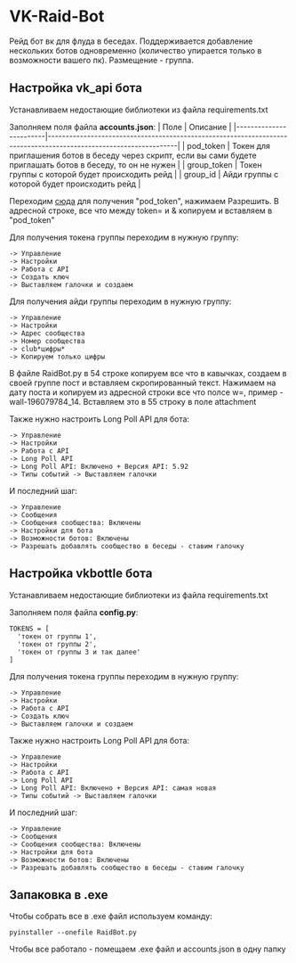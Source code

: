 # VK-Raid-Bot

Рейд бот вк для флуда в беседах. Поддерживается добавление нескольких ботов одновременно (количество упирается только в возможности вашего пк). Размещение - группа.

## Настройка vk_api бота

Устанавливаем недостающие библиотеки из файла requirements.txt

Заполняем поля файла **accounts.json**:
| Поле                   | Описание                                                                                                         |
|------------------------|------------------------------------------------------------------------------------------------------------------|
| pod_token              | Токен для приглашения ботов в беседу через скрипт, если вы сами будете приглашать ботов в беседу, то он не нужен |
| group_token            | Токен группы с которой будет происходить рейд                                                                    |
| group_id               | Айди группы с которой будет происходить рейд                                                                     |

Переходим [сюда](https://oauth.vk.com/authorize?client_id=6441755&scope=262144&redirect_uri=https://oauth.vk.com/blank.html&display=page&response_type=token&revoke=1) для получения "pod_token", нажимаем Разрешить. В адресной строке, все что между token= и & копируем и вставляем в "pod_token"

Для получения токена группы переходим в нужную группу:

```
-> Управление
-> Настройки
-> Работа с API
-> Создать ключ 
-> Выставляем галочки и создаем
```

Для получения айди группы переходим в нужную группу:

```
-> Управление
-> Настройки
-> Адрес сообщества
-> Номер сообщества
-> club*цифры* 
-> Копируем только цифры
```

В файле RaidBot.py в 54 строке копируем все что в кавычках, создаем в своей группе пост и вставляем скропированный текст. Нажимаем на дату поста и копируем из адресной строки все что полсе w=, пример - wall-196079784_14. Вставляем это в 55 строку в поле attachment

Также нужно настроить Long Poll API для бота:

```
-> Управление
-> Настройки
-> Работа с API
-> Long Poll API 
-> Long Poll API: Включено + Версия API: 5.92
-> Типы событий -> Выставляем галочки
```

И последний шаг:

```
-> Управление
-> Сообщения
-> Сообщения сообщества: Включены
-> Настройки для бота
-> Возможности ботов: Включены
-> Разрешать добавлять сообщество в беседы - ставим галочку
```

## Настройка vkbottle бота

Устанавливаем недостающие библиотеки из файла requirements.txt

Заполняем поля файла **config.py**:

```
TOKENS = [
  'токен от группы 1',
  'токен от группы 2',
  'токен от группы 3 и так далее'
]
```

Для получения токена группы переходим в нужную группу:

```
-> Управление 
-> Настройки
-> Работа с API
-> Создать ключ
-> Выставляем галочки и создаем
```

Также нужно настроить Long Poll API для бота:

```
-> Управление
-> Настройки
-> Работа с API
-> Long Poll API
-> Long Poll API: Включено + Версия API: самая новая
-> Типы событий -> Выставляем галочки
```

И последний шаг:

```
-> Управление
-> Сообщения
-> Сообщения сообщества: Включены
-> Настройки для бота
-> Возможности ботов: Включены
-> Разрешать добавлять сообщество в беседы - ставим галочку
```

## Запаковка в .ехе

Чтобы собрать все в .exe файл используем команду:

```
pyinstaller --onefile RaidBot.py
```

Чтобы все работало - помещаем .exe файл и accounts.json в одну папку

